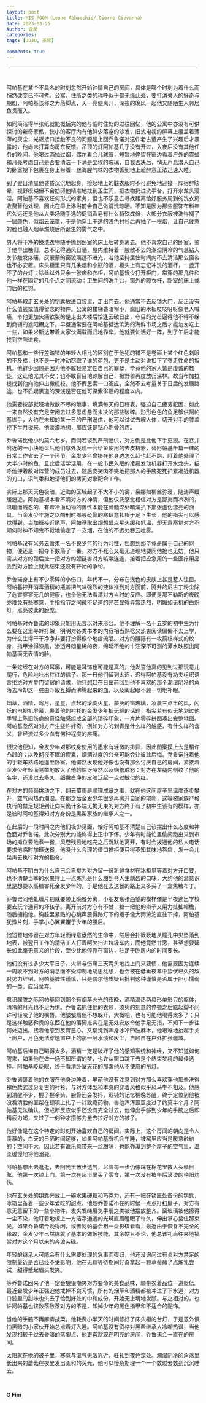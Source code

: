 ```yaml
---
layout: post
title: HIS ROOM（Leone Abbacchio/ Giorno Giovanna）
date: 2023-03-25
Author: 壹澗
categories: 
tags: [JOJO, 茶茸]

comments: true
--- 
```


***

<br/>

阿帕基在某个不具名的时刻忽然开始钟情自己的房间，具体是哪个时刻为着什么而悄然改变已不可考。公寓，住所之类的称呼似乎都无缘此处，要打消旁人的好奇与期盼，阿帕基该称之为落脚点，天一亮便离开，深夜的晚风一起他又随陌生人邻居鱼贯而入。

如同简洁得半张纸就能概括完的他与临时住处的过往回忆，他的公寓中亦没有可供探讨的新奇家俬，狭小的客厅内有他鲜少落座的沙发，旧式电视的屏幕上覆盖着薄薄的灰尘，光驱接口接触不良的问题是上回乔鲁诺对这件老古董产生了兴趣后才暴露的，他尚未打算向房东反馈。吊顶的灯阿帕基几乎没有开过，入夜后没有其他任务的晚间，他喝过酒抽过烟，偶尔看会儿球赛，短暂地停留在窗边看着户外的霓虹和月亮考虑自己是否要清洁一下满是尘埃的玻璃，自我否决后，悄无声息潜入自己的卧室褪下包裹在身上带着一丝海腥气味的衣物丢到地上趁醉意正浓迅速入睡。

到了翌日清晨他昏昏沉沉地起身，捡起地上的脏衣服时不可避免地迎接一阵宿醉眩晕，视野模糊但不会妨碍他精准地找到卫生间，把衣物扔进洗手台，打开水龙头浸湿。阿帕基不喜欢任何形式的家务，但也不乐意去寻找距离恰好服务周到的洗衣房收费替他处理，因此在早上淋浴前会自己做清洗晾晒。不知是因为那些服饰布料年代久远还是他从大卖场随手选的促销香皂有什么特殊成份，大部分衣服被洗得褪了一层颜色，似烟云笼罩，于是他穿上干透的浅色衬衫后再抽了一根烟，让自己疲惫的脸也融入烟草燃烧后所诞生的雾气之中。

男人将干净的换洗衣物随手抛到卧室的床上后转身离去。他不喜欢自己的卧室，鉴于他早出晚归，总不记得通风日晒，屋内维持着一股散不去的潮湿阴冷的气息钻入关节触发疼痛，灰蒙蒙的窗玻璃透不进光，若他坚持居住时间内不去清洁那么窗帘也不必安置。床头柜里只有几条烟和小瓶的酒，柜头上有忘记冲洗的酒杯，一盏开不了的台灯；除此以外只余一张床和衣柜，阿帕基很少打开柜门，常穿的那几件和他一样在固定的几个点之间流动：卫生间的洗手台，窗外的晾衣杆，卧室的床上或门后的挂钩。

阿帕基取走玄关处的钥匙放进口袋里，走出门去。他通常不去反锁大门，反正没有什么值钱或值得留恋的物件。公寓的楼梯昏暗窄小，腐旧的木板吱吱呀呀像老人喊痛，令他更加头痛欲裂的是走出大楼后恰逢云破日出，夺目的光芒逼得他不得不躲到商铺的遮阳棚之下。早餐通常要在阿帕基抵达滨海的海鲜市场之后才能匆匆吃上一些，如果米斯达带着大家伙满载而归地靠岸，他就要忙活好一阵，到了午后才能找到空隙进食。

阿帕基和一些行差踏错的年轻人相比的区别在于他犯的错不是卷面上某个红色刺眼的不及格，也不是一时冲动窃取了谁的荷包，更不是主动对谁扣下了夺走性命的扳机。他鲜少回顾是因为他不敢轻易定性自己的罪孽，毕竟他的家人皆是虔诚的教徒，这让他尤其不安；也不敢盲目地谅解自己，把野兽再度放归深林。故当布加拉提找到他向他伸出橄榄枝，他不假思索一口答应，全然不去考量关于日后的发展路途，也不质疑黑道的深浅是否在他可探索徘徊的程度以内。

他需要按部就班地做数不尽的琐事，填满每天的日程表，强迫自己疲劳犯困，如此一来自然没有充足空闲去过多思虑悬而未决的那些破碎。形形色色的鱼足够供阿帕基练手，大约在未知的某一日的严刑逼供，他可以试试去解人体，切开对手的膝盖挖下半月板来，他淡漠地想，那应该是钻心剜骨的疼。

乔鲁诺比他小约莫六七岁，而倘若谈到严刑逼供，对方倒是比他下手更狠。在吞并附近的一小块地盘后他们意外发现一台给鱼使用的去皮机器，替阿帕基千篇一律的日常工作省去了一个环节。金发少年曾挤在他身边怎么赶也赶不跑，盯着他处理了大半小时的鱼，且此后活学活用，在一般市民入眠的凌晨发动机器打开水龙头，招呼他押着敌对阵营的成员过去，随后皮笑肉不笑地把那人的手腕死死扣紧凑近机器的刀口，语气柔和地请他们的拷问对象配合工作。

实际上那天天色极暗，近海的区域起了不大不小的雾，袅娜如柳丝弥漫，随涛声缓缓逼近。阿帕基根本看不清对方的神情，但他仅凭感觉相信对方是鄙夷而冷冽的，温暖而残忍的，有着冷血动物的兽性本能在骨髓深处暗涌扒下那张虚伪漂亮的面具。当金发少年施之以酷刑时那股砭骨的寒肆意扎根于足下生长，他的指尖可以感觉得到。当加班接近尾声，阿帕基取出烟想借点星火缓和低温，却无意察觉对方不知何时神不知鬼不觉地偷走了一支烟，在他的不远处吞云吐雾。

阿帕基没有义务去管束一名不良少年的行为习性，但想到那毕竟是属于自己的财物，便还是一把夺下数落了一番。对方不死心又毫无道理地要同他抢也无妨，他只需从对方的颈后扯一把对方的颈链害对方咳嗽连连，接着把应急用的一些医疗用品丢到对方脸上就此结束还没有开始的争论。

乔鲁诺身上有不少零碎的小伤口，年代不一，分布在浅色的皮肤上甚是惹人注目。阿帕基拧开消毒酒精的瓶盖把气味强烈的液体推到对方面前，腾升的尼古丁粉尘除了危害寥寥无几的健康，也令他无法看清对方当时的反应。即便是那不勒斯的夜晚亦难免有些寒意，手指指节之间微不足道的光芒显得异常热烈，明媚如无机的白炽灯，点亮彼此的脸庞。

阿帕基对乔鲁诺的印象只能用无言以对来形容。他不理解一名十五岁的初中生为什么要在这里寻衅打架，明明对各类书本的内容相当熟稔又热衷阅读偏偏不去上学，为什么生得干干净净非要打扮得像个地痞流氓。对方的腰际有一枚箭枝样式的纹身，指甲涂得漆黑，渗透月朗星稀的夜，绵延不绝的十汪深不可测的潭水映照出阿帕基面无表情的脸。

一条蛇缠在对方的耳廓，可能是耳饰也可能是真的，他发誓他真的见到过那玩意儿爬行，危险地吐出红红的信子。那一日他们留到太迟，迟得阿帕基没有功夫组织语言拒绝对方登门留宿的请求，他只想赶在日出前回到他不喜欢的那个潮湿阴冷的角落去冷却这一腔由斗殴互搏而沸腾起来的血，以及阖起眼不顾一切地补眠。

烟草，酒精，弯月，星星，点起的滚烫火星，蒙灰的窗玻璃，凌晨三点半的风，闪烁的电视机屏幕，裹着他的衬衫的金发少年扯无聊的话题，指尖若有似无地划过他手臂上陈旧伤疤的奇怪触感组成全部的琐碎印象，一片片零碎拼图凑出完整地图。阿帕基忽然对对方产生些许好奇，例如对方的刺青是什么样的触感，有什么样的含义，曾经流过多少血有何种程度的疼痛。

很快他便知，金发少年对那纹身使用的墨水有轻微的排异，因此图案摸上去是稍许凸起的；以及彻夜不眠的疲累，烟酒过度的兴奋可能会让彼此后悔。乔鲁诺拖着他的手轻车熟路地退至卧室，他愕然发现他好像也没有那么讨厌自己的房间，紧接着金发少年轻而易举地放大了他的惊讶哑然以及恼羞成怒：对方在左腿内侧纹了他的名字，还没过去多久，细嫩白净的皮肤泛起一点过敏似的红。

在对方的频频挑动之下，翻云覆雨是顺理成章之事，就在他这间屋子里温度逐步攀升，空气闷热而潮湿。在那之后金发少年很少再离开自家的宅邸，这等被家族严格执行的禁足规矩到让向来诡计多端无拘无束的对方终于有了初中生该有的模样，亦是彼时阿帕基得知对方身份是黑帮家族的继承人之一。

在此后的一段时间之内他们极少见面，恰好阿帕基不清楚自己该摆出什么态度和神色面对乔鲁诺，此次分别大约能称得上正中下怀。少年有时能忙里偷闲跑出来到市场的摊位要他煮一餐，风卷残云地吃完之后沉默地离开，有时会拨通他的私人电话要求他临时加班送餐，他没什么合理的借口推拒便只得不知其味地答应，发一会儿呆再去执行对方的指令。

阿帕基不明白为什么自己会自觉为对方留一份新鲜食材在冰柜里等着对方开口要，也不清楚当季的水果拌上一点炼乳是什么甜到令人生龋齿的口味，大约他的潜意识里是想要以高糖害死金发少年的，于是他在去送餐的路上又多买了一盒焦糖布丁。

乔鲁诺同他虬缠片刻就要带上晚餐分离，小朋友东张西望的模样像是半夜逃出学校要去玩个通宵的坏孩子。离开前对方心有不甘，拉一把他的辫子又用力扯扯帽檐，随后拥抱他。胸腔里紧贴的心跳声震得路灯下的蛾子像大雨滂沱直往下掉，阿帕基犹豫片刻，手掌小心翼翼覆于少年的腰后。

他短暂地停留在对方年轻而绿意盎然的生命中，然后会扑簌簌地从瞳孔中央坠落到地表，被翌日工作的清洁工人打着呵欠扫进垃圾车内，而他竟然甘愿，甚至想要延长如此毫无意义的片段，至少比他停靠在窗边，驻足于卧房内的时间要长。

他们没有过多少太平日子，火拼与伤痛三天两头地找上门来要债，他需要因为连续一周收不到对方的消息而不受抑制地胡思乱想，也会被在低垂夜幕中蛰伏已久的敌对势力绊倒。阿帕基脾性谨慎，只是偶尔他质疑且批判这种谨慎是否属于胆小懦弱的一类，应当舍弃。

意识朦胧之际阿帕基回到那个有烟草火光的夜晚，酒精温热两具形单影只的躯体，清冷的月光也不足为惧。乔鲁诺抓住他的衣领，须臾的刻意的停顿之后踮起脚不问许可轻咬了他的嘴唇。他皱皱眉但不想躲开，大概吧，也有可能他喝得太多了；只是这样触感矜贵的东西在他的落脚点实在是无处安放令他手足无措，不知下一步往何处迈出。接着他感到反胃恶心，又察觉到浑身冰冷四肢麻木，他艰难地抬起手关上窗户，月色无法穿透窗户上的那一层水渍和灰尘，自顾自在户外扩张疆域。

阿帕基后悔自己喝得太多，酒精一定是破坏了他的感知系统和神经，又不知道如何醒来，如果他在做一场不知所谓的梦，也许从窗口跳下去是个结束梦境的最佳选择。阿帕基眨眨眼，终于看清卧室天花的那盏他从不使用的吊灯。

乔鲁诺裹着他的衣服在他身边睡着，早前他没有注意到对方那么喜欢穿他那些洗得褪色款式过分复古的衬衫，与对方体型和本身的穿着风格似乎风马牛不相及。他感到清醒不少，握了握拳头，腕骨还会发抖，迟钝的记忆稍晚苏醒，终于定位到他被没看清脸的匪帮在颈项上扎了一针致瘾药物，害他浑浑噩噩度过了约莫半个月？阿帕基无法确认，但戒断反应似乎还没有完全过去，他伸出手够到少年的手腕之后即精疲力竭，又过了一刻钟才攒够力量去拉好对方的被子。

他好像是在这个特定的时刻开始喜欢自己的房间。实际上，这个房间的朝向是令人羡慕的，白天的日晒时间足够，如果阿帕基有机会午睡，被窝里应当是暖意融融的；空间不大，因此若有谁乐意带来一丝甜味，也能弥漫到整个屋子的空气里，温柔缓慢地将他溺毙。

阿帕基想出去逛逛，去阳光里散步透气，尽管每一步仍像踩在棉花里教人头晕目眩。他第一次锁上门，第一次在超市里买了零食，第一次没有被午后滚烫的艳阳灼伤。

他在玄关处的钥匙旁放上一碗水果硬糖和巧克力，还有一把在锁匠处备份的钥匙，冰箱里备着一些少年爱吃的甜点。他趁乔鲁诺不在的时候一点点打扫屋子，对方有意无意留下的一些小物件，发夹发绳展览手册之类被他摆放整齐。窗玻璃被他擦得一尘不染，他盯着地板上一方洁净通透的光斑直眉瞪眼了许久，伸出掌心接住那束光。如果乔鲁诺今晚得闲，或者阿帕基会租一盘影碟看看，最近由于恢复不完全的缘故，金发少年已然练就了基本的做饭技能，其余姑且不论，他总该礼尚往来地犒赏对方这个月以来的奔波劳碌。

年轻的继承人可能会有什么需要处理的急事而夜归，他还没询问过有关对方禁足的限制最近是否已经不受影响，他在无聊等待期间好奇拿起一颗草莓蘸了点炼乳尝试，甜得蹙起眉头发笑。

等乔鲁诺回来了他一定会狠狠嘲笑对方要命的美食品味，顺带衣着品位一道贬低。最近金发少年正强迫他戒掉不良习惯，所有的烟草和酒精都被冲进了下水道，对方口腔里的甜味也失去了恰到好处的中和成份，开始无止境地发腻。与之相对的，也许阿帕基也该数落数落对方的不是，卸掉少年的黑色指甲和不适合的配饰。

当他的手腕不再麻痹战栗，他耗费小半天的时间修好了床头柜的台灯，于是意外惧怕黑暗的小家伙开始总点着灯入睡。阿帕基没有资格对黑帮继承人冷嘲热讽，当他发现相较于过去昏暗的落脚点，他更喜欢现在明亮的房间，乔鲁诺会一直在的房间。

太阳就在他的被子里，寒意与湿气无法靠近，驻扎到夜色深处。潮湿阴冷的角落里长出来的蘑菇在夜里发出柔和的荧光，他可以慢条斯理一个一个数过去数到沉沉睡去。

<br/>

**O Fim**
